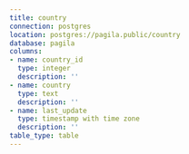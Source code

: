 ```yaml
---
title: country
connection: postgres
location: postgres://pagila.public/country
database: pagila
columns:
- name: country_id
  type: integer
  description: ''
- name: country
  type: text
  description: ''
- name: last_update
  type: timestamp with time zone
  description: ''
table_type: table
---
```


